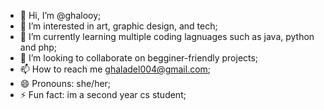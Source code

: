- 👋 Hi, I’m @ghalooy; 
- 👀 I’m interested in art, graphic design, and tech; 
- 🌱 I’m currently learning multiple coding lagnuages such as java, python and php; 
- 💞️ I’m looking to collaborate on begginer-friendly projects; 
- 📫 How to reach me ghaladel004@gmail.com; 
- 😄 Pronouns: she/her; 
- ⚡ Fun fact: im a second year cs student; 

<!---
ghalooy/ghalooy is a ✨ special ✨ repository because its `README.md` (this file) appears on your GitHub profile.
You can click the Preview link to take a look at your changes.
--->
